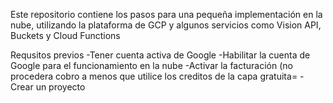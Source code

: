 Este repositorio contiene los pasos para una pequeña implementación en la nube, utilizando la plataforma de GCP y algunos servicios como Vision API, Buckets y Cloud Functions

Requsitos previos
-Tener cuenta activa de Google
-Habilitar la cuenta de Google para el funcionamiento en la nube
-Activar la facturación (no procedera cobro a menos que utilice los creditos de la capa gratuita=
-Crear un proyecto
